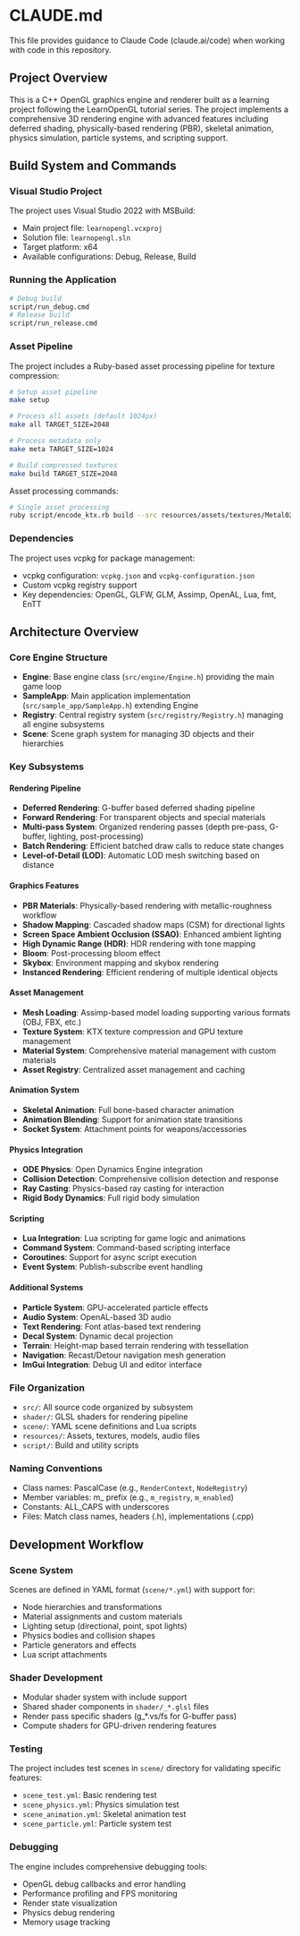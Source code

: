 # CLAUDE.md

This file provides guidance to Claude Code (claude.ai/code) when working with code in this repository.

## Project Overview

This is a C++ OpenGL graphics engine and renderer built as a learning project following the LearnOpenGL tutorial series. The project implements a comprehensive 3D rendering engine with advanced features including deferred shading, physically-based rendering (PBR), skeletal animation, physics simulation, particle systems, and scripting support.

## Build System and Commands

### Visual Studio Project
The project uses Visual Studio 2022 with MSBuild:
- Main project file: `learnopengl.vcxproj`
- Solution file: `learnopengl.sln`
- Target platform: x64
- Available configurations: Debug, Release, Build

### Running the Application
```bash
# Debug build
script/run_debug.cmd
# Release build  
script/run_release.cmd
```

### Asset Pipeline
The project includes a Ruby-based asset processing pipeline for texture compression:

```bash
# Setup asset pipeline
make setup

# Process all assets (default 1024px)
make all TARGET_SIZE=2048

# Process metadata only
make meta TARGET_SIZE=1024

# Build compressed textures
make build TARGET_SIZE=2048
```

Asset processing commands:
```bash
# Single asset processing
ruby script/encode_ktx.rb build --src resources/assets/textures/Metal022_1K-PNG --dry-run false --target-size 2048 --encode --combine --force true
```

### Dependencies
The project uses vcpkg for package management:
- vcpkg configuration: `vcpkg.json` and `vcpkg-configuration.json`
- Custom vcpkg registry support
- Key dependencies: OpenGL, GLFW, GLM, Assimp, OpenAL, Lua, fmt, EnTT

## Architecture Overview

### Core Engine Structure
- **Engine**: Base engine class (`src/engine/Engine.h`) providing the main game loop
- **SampleApp**: Main application implementation (`src/sample_app/SampleApp.h`) extending Engine
- **Registry**: Central registry system (`src/registry/Registry.h`) managing all engine subsystems
- **Scene**: Scene graph system for managing 3D objects and their hierarchies

### Key Subsystems

#### Rendering Pipeline
- **Deferred Rendering**: G-buffer based deferred shading pipeline
- **Forward Rendering**: For transparent objects and special materials  
- **Multi-pass System**: Organized rendering passes (depth pre-pass, G-buffer, lighting, post-processing)
- **Batch Rendering**: Efficient batched draw calls to reduce state changes
- **Level-of-Detail (LOD)**: Automatic LOD mesh switching based on distance

#### Graphics Features
- **PBR Materials**: Physically-based rendering with metallic-roughness workflow
- **Shadow Mapping**: Cascaded shadow maps (CSM) for directional lights
- **Screen Space Ambient Occlusion (SSAO)**: Enhanced ambient lighting
- **High Dynamic Range (HDR)**: HDR rendering with tone mapping
- **Bloom**: Post-processing bloom effect
- **Skybox**: Environment mapping and skybox rendering
- **Instanced Rendering**: Efficient rendering of multiple identical objects

#### Asset Management
- **Mesh Loading**: Assimp-based model loading supporting various formats (OBJ, FBX, etc.)
- **Texture System**: KTX texture compression and GPU texture management
- **Material System**: Comprehensive material management with custom materials
- **Asset Registry**: Centralized asset management and caching

#### Animation System
- **Skeletal Animation**: Full bone-based character animation
- **Animation Blending**: Support for animation state transitions
- **Socket System**: Attachment points for weapons/accessories

#### Physics Integration
- **ODE Physics**: Open Dynamics Engine integration
- **Collision Detection**: Comprehensive collision detection and response
- **Ray Casting**: Physics-based ray casting for interaction
- **Rigid Body Dynamics**: Full rigid body simulation

#### Scripting
- **Lua Integration**: Lua scripting for game logic and animations
- **Command System**: Command-based scripting interface
- **Coroutines**: Support for async script execution
- **Event System**: Publish-subscribe event handling

#### Additional Systems
- **Particle System**: GPU-accelerated particle effects
- **Audio System**: OpenAL-based 3D audio
- **Text Rendering**: Font atlas-based text rendering
- **Decal System**: Dynamic decal projection
- **Terrain**: Height-map based terrain rendering with tessellation
- **Navigation**: Recast/Detour navigation mesh generation
- **ImGui Integration**: Debug UI and editor interface

### File Organization
- `src/`: All source code organized by subsystem
- `shader/`: GLSL shaders for rendering pipeline
- `scene/`: YAML scene definitions and Lua scripts
- `resources/`: Assets, textures, models, audio files
- `script/`: Build and utility scripts

### Naming Conventions
- Class names: PascalCase (e.g., `RenderContext`, `NodeRegistry`)
- Member variables: m_ prefix (e.g., `m_registry`, `m_enabled`)
- Constants: ALL_CAPS with underscores
- Files: Match class names, headers (.h), implementations (.cpp)

## Development Workflow

### Scene System
Scenes are defined in YAML format (`scene/*.yml`) with support for:
- Node hierarchies and transformations
- Material assignments and custom materials
- Lighting setup (directional, point, spot lights)
- Physics bodies and collision shapes
- Particle generators and effects
- Lua script attachments

### Shader Development
- Modular shader system with include support
- Shared shader components in `shader/_*.glsl` files
- Render pass specific shaders (g_*.vs/fs for G-buffer pass)
- Compute shaders for GPU-driven rendering features

### Testing
The project includes test scenes in `scene/` directory for validating specific features:
- `scene_test.yml`: Basic rendering test
- `scene_physics.yml`: Physics simulation test
- `scene_animation.yml`: Skeletal animation test
- `scene_particle.yml`: Particle system test

### Debugging
The engine includes comprehensive debugging tools:
- OpenGL debug callbacks and error handling
- Performance profiling and FPS monitoring
- Render state visualization
- Physics debug rendering
- Memory usage tracking